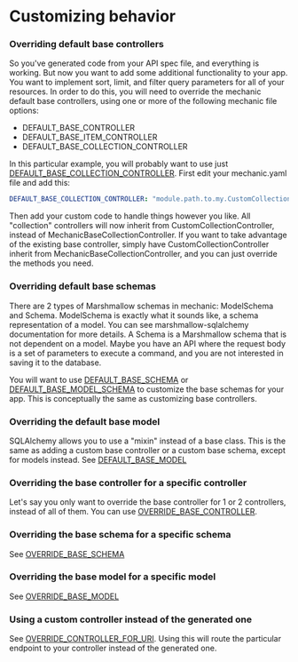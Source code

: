 # Customizing behavior
### Overriding default base controllers
So you've generated code from your API spec file, and everything is working. But now you want to add some additional 
functionality to your app. You want to implement sort, limit, and filter query parameters for all of your resources. In 
order to do this, you will need to override the mechanic default base controllers, using one or more of the following 
mechanic file options:
- DEFAULT_BASE_CONTROLLER
- DEFAULT_BASE_ITEM_CONTROLLER
- DEFAULT_BASE_COLLECTION_CONTROLLER

In this particular example, you will probably want to use just 
[DEFAULT_BASE_COLLECTION_CONTROLLER](mechanicfile-reference.md#default_base_collection_controller). First edit your 
mechanic.yaml file and add this:
```yaml
DEFAULT_BASE_COLLECTION_CONTROLLER: "module.path.to.my.CustomCollectionController"
```
Then add your custom code to handle things however you like. All "collection" controllers will now inherit from 
CustomCollectionController, instead of MechanicBaseCollectionController. If you want to take advantage of the existing 
base controller, simply have CustomCollectionController inherit from MechanicBaseCollectionController, and you can just 
override the methods you need.

### Overriding default base schemas
There are 2 types of Marshmallow schemas in mechanic: ModelSchema and Schema. ModelSchema is exactly what it sounds 
like, a schema representation of a model. You can see marshmallow-sqlalchemy documentation for more details. A Schema 
is a Marshmallow schema that is not dependent on a model. Maybe you have an API where the request body is a set of 
parameters to execute a command, and you are not interested in saving it to the database.  

You will want to use [DEFAULT_BASE_SCHEMA](mechanicfile-reference.md#default_base_schema) or 
[DEFAULT_BASE_MODEL_SCHEMA](mechanicfile-reference.md#default_base_model_schema) to customize the base schemas for your 
app. This is conceptually the same as customizing base controllers.

### Overriding the default base model
SQLAlchemy allows you to use a "mixin" instead of a base class. This is the same as adding a custom base controller or 
a custom base schema, except for models instead. See [DEFAULT_BASE_MODEL](mechanicfile-reference.md#default_base_model)

### Overriding the base controller for a specific controller
Let's say you only want to override the base controller for 1 or 2 controllers, instead of all of them. You can use 
[OVERRIDE_BASE_CONTROLLER](mechanicfile-reference.md#override_base_controller).   

### Overriding the base schema for a specific schema
See [OVERRIDE_BASE_SCHEMA](mechanicfile-reference.md#override_base_schema)

### Overriding the base model for a specific model
See [OVERRIDE_BASE_MODEL](mechanicfile-reference.md#override_base_model)

### Using a custom controller instead of the generated one
See [OVERRIDE_CONTROLLER_FOR_URI](mechanicfile-reference.md#override_controller_for_uri). Using this will route the 
particular endpoint to your controller instead of the generated one.

